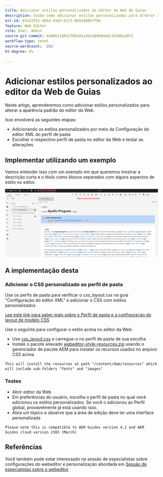 ```yaml
---
title: Adicionar estilos personalizados ao editor da Web de Guias
description: Saiba como adicionar estilos personalizados para alterar a aparência do editor da Web de Guias.
exl-id: 03143fb2-d05d-4103-b172-8b91880b7f9e
feature: Web Editor
role: User, Admin
source-git-commit: be06612d832785a91a3b2a89b84e0c2438ba30f2
workflow-type: tm+mt
source-wordcount: '261'
ht-degree: 0%

---
```


# Adicionar estilos personalizados ao editor da Web de Guias

Neste artigo, aprenderemos como adicionar estilos personalizados para alterar a aparência padrão do editor da Web.

Isso envolverá as seguintes etapas:
- Adicionando os estilos personalizados por meio da Configuração do editor XML do perfil de pasta
- Escolher o respectivo perfil de pasta no editor da Web e testar as alterações


## Implementar utilizando um exemplo

Vamos entender isso com um exemplo em que queremos mostrar a descrição curta e o título como blocos separados com alguns aspectos de estilo no editor.

![Visualizando o editor da Web com estilos personalizados](../../../assets/authoring/webeditor-customstyles-preview.png)


## A implementação desta


### Adicionar o CSS personalizado ao perfil de pasta

Use os perfis de pasta para verificar o *css_layout.css* na guia &quot;Configuração do editor XML&quot; e adicionar o CSS com estilos personalizados

[use este link para saber mais sobre o Perfil de pasta e a configuração do layout de modelo CSS](https://experienceleague.adobe.com/docs/experience-manager-guides-learn/videos/advanced-user-guide/editor-configuration.html?lang=pt-BR#customize-the-css-template-layout)

Use o seguinte para configurar o estilo acima no editor da Web:
- Use [css_layout.css](../../../assets/authoring/webeditor-customstyles-css_layout.css) e carregue-o no perfil de pasta de sua escolha
- Instale o pacote anexado [webeditor-style-resources.zip](../../../assets/authoring/webeditor-styles-resources.zip) usando o gerenciador de pacote AEM para instalar os recursos usados no arquivo CSS acima

```
This will install the resources at path "/content/dam/resources" which will include sub-folders "fonts" and "images"
```


### Testes

- Abrir editor da Web
- Em preferências do usuário, escolha o perfil de pasta no qual você adicionou os estilos personalizados. Se você o adicionou ao Perfil global, provavelmente já está usando isso.
- Abra um tópico e observe que a área de edição deve ter uma interface personalizada

```
Please note this is compatible to AEM Guides version 4.2 and AEM Guides cloud version 2303 (March)
```


## Referências

Você também pode estar interessado na sessão de especialistas sobre configurações do webeditor e personalização abordada em [Sessão de especialistas sobre o webeditor](https://experienceleague.adobe.com/docs/experience-manager-guides-learn/tutorials/knowledge-base/expert-session/webbased-authoring-jan2023.html?lang=pt-BR)
